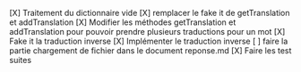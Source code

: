 [X] Traitement du dictionnaire vide
[X] remplacer le fake it de getTranslation et addTranslation 
[X] Modifier les méthodes getTranslation et addTranslation pour pouvoir prendre plusieurs traductions pour un mot
[X] Fake it la traduction inverse
[X] Implémenter le traduction inverse 
[ ] faire la partie chargement de fichier dans le document reponse.md
[X] Faire les test suites 